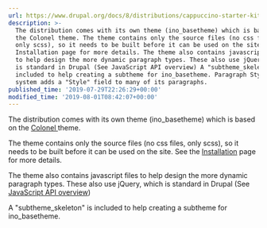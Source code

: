 ```yaml
---
url: https://www.drupal.org/docs/8/distributions/cappuccino-starter-kit/theming
description: >-
  The distribution comes with its own theme (ino_basetheme) which is based on
  the Colonel theme. The theme contains only the source files (no css files,
  only scss), so it needs to be built before it can be used on the site. See the
  Installation page for more details. The theme also contains javascript files
  to help design the more dynamic paragraph types. These also use jQuery, which
  is standard in Drupal (See JavaScript API overview) A "subtheme_skeleton" is
  included to help creating a subtheme for ino_basetheme. Paragraph Styles The
  system adds a "Style" field to many of its paragraphs.
published_time: '2019-07-29T22:26:29+00:00'
modified_time: '2019-08-01T08:42:07+00:00'
---
```

The distribution comes with its own theme (ino\_basetheme) which is based on the [Colonel ](https://www.drupal.org/project/colonel)theme.

The theme contains only the source files (no css files, only scss), so it needs to be built before it can be used on the site. See the [Installation](https://www.drupal.org/docs/8/distributions/cappuccino-starter-kit/installation) page for more details.

The theme also contains javascript files to help design the more dynamic paragraph types. These also use jQuery, which is standard in Drupal (See [JavaScript API overview](https://www.drupal.org/docs/8/api/javascript-api/javascript-api-overview))

A "subtheme\_skeleton" is included to help creating a subtheme for ino\_basetheme.